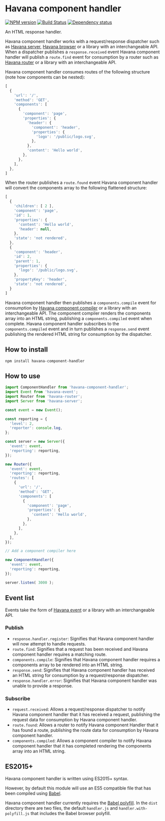 # Havana component handler

[![NPM version](https://badge.fury.io/js/havana-component-handler.svg)](http://badge.fury.io/js/havana-component-handler)
[![Build Status](https://travis-ci.org/colinmeinke/havana-component-handler.svg?branch=master)](https://travis-ci.org/colinmeinke/havana-component-handler)
[![Dependency status](https://david-dm.org/colinmeinke/havana-component-handler.svg)](https://david-dm.org/colinmeinke/havana-component-handler.svg)

An HTML response handler.

Havana component handler works with a request/response
dispatcher such as
[Havana server](https://github.com/colinmeinke/havana-server),
[Havana browser](https://github.com/colinmeinke/havana-browser)
or a library with an interchangeable API. When a dispatcher
publishes a `response.received` event Havana component
handler will publish a `route.find` event for consumption by
a router such as
[Havana router](https://github.com/colinmeinke/havana-router)
or a library with an interchangeable API.

Havana component handler consumes routes of the following
structure (note how components can be nested):

```javascript
[
  {
    'url': '/',
    'method': 'GET',
    'components': [
      {
        'component': 'page',
        'properties': {
          'header': {
            'component': 'header',
            'properties': {
              'logo': '/public/logo.svg',
            },
          },
          'content': 'Hello world',
        },
      },
    ],
  },
]
```

When the router publishes a `route.found` event Havana
component handler will convert the components array to the
following flattened structure:

```javascript
[
  {
    'children': [ 2 ],
    'component': 'page',
    'id': 1,
    'properties': {
      'content': 'Hello world',
      'header': null,
    },
    'state': 'not rendered',
  },
  {
    'component': 'header',
    'id': 2,
    'parent': 1,
    'properties': {
      'logo': '/public/logo.svg',
    },
    'propertyKey': 'header',
    'state': 'not rendered',
  }
]
```

Havana component handler then publishes a `components.compile`
event for consumption by
[Havana component compiler](https://github.com/colinmeinke/havana-component-compiler)
or a library with an interchangeable API. The component
compiler renders the components array into an HTML string,
publishing a `components.compiled` event when complete.
Havana component handler subscribes to the `components.compiled`
event and in turn publishes a `response.send` event
publishing the rendered HTML string for consumption by the
dispatcher.

## How to install

```
npm install havana-component-handler
```

## How to use

```javascript
import ComponentHandler from 'havana-component-handler';
import Event from 'havana-event';
import Router from 'havana-router';
import Server from 'havana-server';

const event = new Event();

const reporting = {
  'level': 2, 
  'reporter': console.log,
};

const server = new Server({
  'event': event,
  'reporting': reporting,
});

new Router({
  'event': event,
  'reporting': reporting,
  'routes': [
    {
      'url': '/',
      'method': 'GET',
      'components': [
        {
          'component': 'page',
          'properties': {
            'content': 'Hello world',
          },
        },
      ],
    },
  ],
});

// Add a component compiler here

new ComponentHandler({
  'event': event,
  'reporting': reporting,
});

server.listen( 3000 );
```

## Event list

Events take the form of
[Havana event](https://github.com/colinmeinke/havana-event)
or a library with an interchangeable API.

### Publish

- `response.handler.register`: Signifies that Havana component
  handler will now attempt to handle requests.
- `route.find`: Signifies that a request has been received
  and Havana component handler requires a matching route.
- `components.compile`: Signifies that Havana component
  handler requires a components array to be rendered into an
  HTML string.
- `response.send`: Signifies that Havana component handler
  has received an HTML string for consumption by a
  request/response dispatcher.
- `response.handler.error`: Signifies that Havana component
  handler was unable to provide a response.

### Subscribe

- `request.received`: Allows a request/response dispatcher
  to notify Havana component handler that it has received a
  request, publishing the request data for consumption by
  Havana component handler.
- `route.found`: Allows a router to notify Havana component
  Handler that it has found a route, publishing the route
  data for consumption by Havana component handler.
- `components.compiled`: Allows a component compiler to
  notify Havana component handler that it has completed
  rendering the components array into an HTML string.

## ES2015+

Havana component handler is written using ES2015+ syntax.

However, by default this module will use an ES5
compatible file that has been compiled using
[Babel](https://babeljs.io).

Havana component handler currently requires the 
[Babel polyfill](https://babeljs.io/docs/usage/polyfill).
In the `dist` directory there are two files, the default
`handler.js` and `handler.with-polyfill.js`
that includes the Babel browser polyfill.
